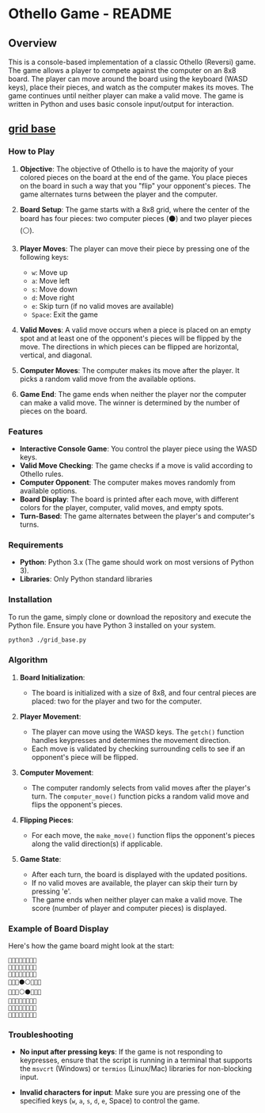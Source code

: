 # Othello Game - README


## Overview

This is a console-based implementation of a classic Othello (Reversi) game. The game allows a player to compete against the computer on an 8x8 board. The player can move around the board using the keyboard (WASD keys), place their pieces, and watch as the computer makes its moves. The game continues until neither player can make a valid move. The game is written in Python and uses basic console input/output for interaction.

## [grid base](./grid_base.py)
### How to Play

1. **Objective**: The objective of Othello is to have the majority of your colored pieces on the board at the end of the game. You place pieces on the board in such a way that you "flip" your opponent's pieces. The game alternates turns between the player and the computer.

2. **Board Setup**: The game starts with a 8x8 grid, where the center of the board has four pieces: two computer pieces (⚫️) and two player pieces (⚪️).

3. **Player Moves**: The player can move their piece by pressing one of the following keys:
   - `w`: Move up
   - `a`: Move left
   - `s`: Move down
   - `d`: Move right
   - `e`: Skip turn (if no valid moves are available)
   - `Space`: Exit the game

4. **Valid Moves**: A valid move occurs when a piece is placed on an empty spot and at least one of the opponent's pieces will be flipped by the move. The directions in which pieces can be flipped are horizontal, vertical, and diagonal.

5. **Computer Moves**: The computer makes its move after the player. It picks a random valid move from the available options.

6. **Game End**: The game ends when neither the player nor the computer can make a valid move. The winner is determined by the number of pieces on the board.

### Features

- **Interactive Console Game**: You control the player piece using the WASD keys.
- **Valid Move Checking**: The game checks if a move is valid according to Othello rules.
- **Computer Opponent**: The computer makes moves randomly from available options.
- **Board Display**: The board is printed after each move, with different colors for the player, computer, valid moves, and empty spots.
- **Turn-Based**: The game alternates between the player's and computer's turns.

### Requirements

- **Python**: Python 3.x (The game should work on most versions of Python 3).
- **Libraries**:  Only Python standard libraries

### Installation

To run the game, simply clone or download the repository and execute the Python file. Ensure you have Python 3 installed on your system.

```bash
python3 ./grid_base.py
```

### Algorithm

1. **Board Initialization**:
   - The board is initialized with a size of 8x8, and four central pieces are placed: two for the player and two for the computer.

2. **Player Movement**:
   - The player can move using the WASD keys. The `getch()` function handles keypresses and determines the movement direction.
   - Each move is validated by checking surrounding cells to see if an opponent's piece will be flipped.

3. **Computer Movement**:
   - The computer randomly selects from valid moves after the player's turn. The `computer_move()` function picks a random valid move and flips the opponent's pieces.

4. **Flipping Pieces**:
   - For each move, the `make_move()` function flips the opponent's pieces along the valid direction(s) if applicable.

5. **Game State**:
   - After each turn, the board is displayed with the updated positions.
   - If no valid moves are available, the player can skip their turn by pressing 'e'.
   - The game ends when neither player can make a valid move. The score (number of player and computer pieces) is displayed.

### Example of Board Display

Here's how the game board might look at the start:

```
🔹🔹🔹🔹🔹🔹🔹🔹
🔹🔹🔹🔹🔹🔹🔹🔹
🔹🔹🔹🔹🔹🔹🔹🔹
🔹🔹🔹⚫️⚪️🔹🔹🔹
🔹🔹🔹⚪️⚫️🔹🔹🔹
🔹🔹🔹🔹🔹🔹🔹🔹
🔹🔹🔹🔹🔹🔹🔹🔹
🔹🔹🔹🔹🔹🔹🔹🔹
```

### Troubleshooting

- **No input after pressing keys**: If the game is not responding to keypresses, ensure that the script is running in a terminal that supports the `msvcrt` (Windows) or `termios` (Linux/Mac) libraries for non-blocking input.

- **Invalid characters for input**: Make sure you are pressing one of the specified keys (`w`, `a`, `s`, `d`, `e`, Space) to control the game.
